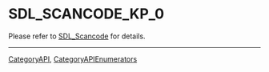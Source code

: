 # SDL_SCANCODE_KP_0

Please refer to [SDL_Scancode](SDL_Scancode) for details.

----
[CategoryAPI](CategoryAPI), [CategoryAPIEnumerators](CategoryAPIEnumerators)


